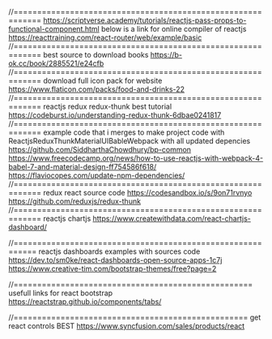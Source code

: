 

//============================================================
https://scriptverse.academy/tutorials/reactjs-pass-props-to-functional-component.html
below is a link for online compiler of reactjs
https://reacttraining.com/react-router/web/example/basic
//============================================================
best source to download books
https://b-ok.cc/book/2885521/e24cfb
//============================================================
download full icon pack for website
https://www.flaticon.com/packs/food-and-drinks-22
//============================================================
reactjs redux redux-thunk best tutorial
https://codeburst.io/understanding-redux-thunk-6dbae0241817
//============================================================
example code that i merges to make project code with ReactjsReduxThunkMaterialUIBableWebpack with all updated depencies
https://github.com/SiddharthaChowdhury/bp-common
https://www.freecodecamp.org/news/how-to-use-reactjs-with-webpack-4-babel-7-and-material-design-ff754586f618/
https://flaviocopes.com/update-npm-dependencies/
//============================================================
redux react source code 
https://codesandbox.io/s/9on71rvnyo
https://github.com/reduxjs/redux-thunk
//============================================================
reactjs chartjs
https://www.createwithdata.com/react-chartjs-dashboard/

//===========================================================
reactjs dashboards examples with sources code 
https://dev.to/sm0ke/react-dashboards-open-source-apps-1c7j
https://www.creative-tim.com/bootstrap-themes/free?page=2

//===================================================
usefull links for react bootstrap
https://reactstrap.github.io/components/tabs/

//==================================================
get react controls BEST
https://www.syncfusion.com/sales/products/react
